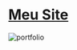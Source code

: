 # <a href="https://devdanielmaica.vercel.app/" target="_blank">Meu Site</a>
![portfolio](https://github.com/user-attachments/assets/7bbfdc34-16b9-407a-b892-f0c310dda7ff)
